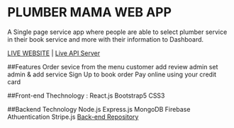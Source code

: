 # PLUMBER MAMA WEB APP

A Single page service app where people are able to select plumber service in their book service and more with their information to Dashboard.

[LIVE WEBSITE](https://plumber-bd.web.app/) | [Live API Server](https://peaceful-harbor-44348.herokuapp.com/)


##Features
Order sevice from the menu 
customer add review
admin set admin & add service 
Sign Up to book order
Pay online using your credit card


##Front-end Thechnology :
React.js
Bootstrap5
CSS3



##Backend Technology
Node.js
Express.js
MongoDB
Firebase Athuentication
Stripe.js
[Back-end Repository](https://github.com/nishat-1998/PLUMBER-MAMA-SERVER)
